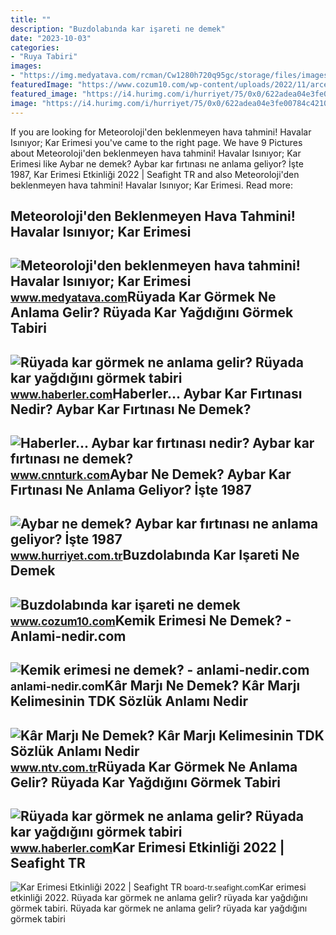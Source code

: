 ```yaml
---
title: ""
description: "Buzdolabında kar işareti ne demek"
date: "2023-10-03"
categories:
- "Ruya Tabiri"
images:
- "https://img.medyatava.com/rcman/Cw1280h720q95gc/storage/files/images/2022/01/03/602cd5c655427e072cc593de-6OwG_cover.jpg"
featuredImage: "https://www.cozum10.com/wp-content/uploads/2022/11/arcelik-buzdolabi-kar-isareti.jpg"
featured_image: "https://i4.hurimg.com/i/hurriyet/75/0x0/622adea04e3fe00784c4210e.jpg"
image: "https://i4.hurimg.com/i/hurriyet/75/0x0/622adea04e3fe00784c4210e.jpg"
---
```


If you are looking for Meteoroloji'den beklenmeyen hava tahmini! Havalar Isınıyor; Kar Erimesi you've came to the right page. We have 9 Pictures about Meteoroloji'den beklenmeyen hava tahmini! Havalar Isınıyor; Kar Erimesi like Aybar ne demek? Aybar kar fırtınası ne anlama geliyor? İşte 1987, Kar Erimesi Etkinliği 2022 | Seafight TR and also Meteoroloji'den beklenmeyen hava tahmini! Havalar Isınıyor; Kar Erimesi. Read more:

Meteoroloji'den Beklenmeyen Hava Tahmini! Havalar Isınıyor; Kar Erimesi
-----------------------------------------------------------------------

 ![Meteoroloji'den beklenmeyen hava tahmini! Havalar Isınıyor; Kar Erimesi](https://img.medyatava.com/rcman/Cw1280h720q95gc/storage/files/images/2022/01/03/602cd5c655427e072cc593de-6OwG_cover.jpg) <small>www.medyatava.com</small>Rüyada Kar Görmek Ne Anlama Gelir? Rüyada Kar Yağdığını Görmek Tabiri
---------------------------------------------------------------------

 ![Rüyada kar görmek ne anlama gelir? Rüyada kar yağdığını görmek tabiri](https://i.hbrcdn.com/haber/2019/10/23/ruyada-kar-gormek-ne-anlama-gelir-12556524_2130_m.jpg) <small>www.haberler.com</small>Haberler... Aybar Kar Fırtınası Nedir? Aybar Kar Fırtınası Ne Demek?
--------------------------------------------------------------------

 ![Haberler... Aybar kar fırtınası nedir? Aybar kar fırtınası ne demek?](https://i.cnnturk.com/i/cnnturk/75/740x416/6225aef1214ed818f0405a30.jpg) <small>www.cnnturk.com</small>Aybar Ne Demek? Aybar Kar Fırtınası Ne Anlama Geliyor? İşte 1987
----------------------------------------------------------------

 ![Aybar ne demek? Aybar kar fırtınası ne anlama geliyor? İşte 1987](https://i4.hurimg.com/i/hurriyet/75/0x0/622adea04e3fe00784c4210e.jpg) <small>www.hurriyet.com.tr</small>Buzdolabında Kar Işareti Ne Demek
---------------------------------

 ![Buzdolabında kar işareti ne demek](https://www.cozum10.com/wp-content/uploads/2022/11/arcelik-buzdolabi-kar-isareti.jpg) <small>www.cozum10.com</small>Kemik Erimesi Ne Demek? - Anlami-nedir.com
------------------------------------------

 ![Kemik erimesi ne demek? - anlami-nedir.com](https://anlami-nedir.com/resimler/2/kemik-erimesi.jpg) <small>anlami-nedir.com</small>Kâr Marjı Ne Demek? Kâr Marjı Kelimesinin TDK Sözlük Anlamı Nedir
-----------------------------------------------------------------

 ![Kâr Marjı Ne Demek? Kâr Marjı Kelimesinin TDK Sözlük Anlamı Nedir](https://cdn.ntv.com.tr/img/ne-demek/kar-marji_74498.jpg) <small>www.ntv.com.tr</small>Rüyada Kar Görmek Ne Anlama Gelir? Rüyada Kar Yağdığını Görmek Tabiri
---------------------------------------------------------------------

 ![Rüyada kar görmek ne anlama gelir? Rüyada kar yağdığını görmek tabiri](https://i.hbrcdn.com/haber/2019/10/23/ruyada-kar-gormek-ne-anlama-gelir-12556524_4088_m.jpg) <small>www.haberler.com</small>Kar Erimesi Etkinliği 2022 | Seafight TR
----------------------------------------

 ![Kar Erimesi Etkinliği 2022 | Seafight TR](https://board-tr.seafight.com/attachments/fb_ad_winter_thaw_2022-jpg.2588/) <small>board-tr.seafight.com</small>Kar erimesi etkinliği 2022. Rüyada kar görmek ne anlama gelir? rüyada kar yağdığını görmek tabiri. Rüyada kar görmek ne anlama gelir? rüyada kar yağdığını görmek tabiri
